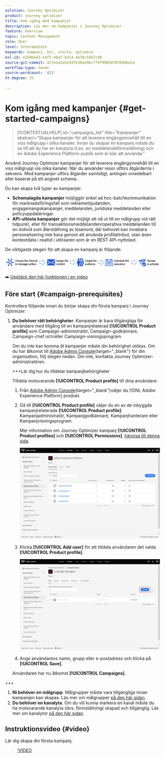```yaml
---
solution: Journey Optimizer
product: journey optimizer
title: Kom igång med kampanjer
description: Läs mer om kampanjer i Journey Optimizer
feature: Overview
topic: Content Management
role: User
level: Intermediate
keywords: kampanj, hur, starta, optimera
exl-id: e2506a43-e4f5-48af-bd14-ab76c54b7c90
source-git-commit: 417eea2a52d4fb38ae96cf74f90658f87694be5a
workflow-type: tm+mt
source-wordcount: '412'
ht-degree: 2%

---
```


# Kom igång med kampanjer {#get-started-campaigns}

>[!CONTEXTUALHELP]
>id="campaigns_list"
>title="Kampanjer"
>abstract="Skapa kampanjer för att leverera engångsinnehåll till en viss målgrupp i olika kanaler. Innan du skapar en kampanj måste du se till att du har en kanalyta (t.ex. en meddelandeförinställning) och en Adobe Experience Platform-publik som är klar att använda."

Använd Journey Optimizer kampanjer för att leverera engångsinnehåll till en viss målgrupp via olika kanaler. När du använder resor utförs åtgärderna i sekvens. Med kampanjer utförs åtgärder samtidigt, antingen omedelbart eller baserat på ett angivet schema.

Du kan skapa två typer av kampanjer:

* **Schemalagda kampanjer** möjliggör enkel ad hoc-batchkommunikation för marknadsföringsfall som reklamerbjudanden, engagemangskampanjer, meddelanden, juridiska meddelanden eller policyuppdateringar.
* **API-utlösta kampanjer** gör det möjligt att nå ut till en målgrupp vid rätt tidpunkt, eller för transaktionsmeddelanden/operativa meddelanden till en individ som återställning av lösenord, där behovet kan innebära personalisering inte bara genom att använda profilattribut, utan även kontextdata i realtid i utlösaren som är en REST API-nyttolast.

De viktigaste stegen för att skapa en kampanj är följande:

![](assets/create-campaign-process.png)

➡️ [Upptäck den här funktionen i en video](#video)

## Före start {#campaign-prerequisites}

Kontrollera följande innan du börjar skapa din första kampanj i Journey Optimizer:

1. **Du behöver rätt behörigheter**. Kampanjer är bara tillgängliga för användare med tillgång till en kampanjrelaterad **[!UICONTROL Product profile]** som Campaign-administratör, Campaign-godkännare, Campaign-chef och/eller Campaign-visningsprogram.

   Om du inte kan komma åt kampanjer måste din behörighet utökas. Om du har åtkomst till [Adobe Admin Console](https://adminconsole.adobe.com/){target="_blank"} för din organisation, följ stegen nedan. Om inte, kontakta Journey Optimizer-administratören.

   +++Lär dig hur du tilldelar kampanjbehörigheter

   Tilldela motsvarande **[!UICONTROL Product profile]** till dina användare:

   1. Från [Adobe Admin Console](https://adminconsole.adobe.com/){target="_blank"}väljer du [!DNL Adobe Experience Platform] produkt.

   1. Gå till **[!UICONTROL Product profile]** väljer du en av de inbyggda kampanjrelaterade **[!UICONTROL Product profile]**: Kampanjadministratör, Kampanjgodkännare, Kampanjhanterare eller Kampanjvisningsprogram.

      Mer information om Journey Optimizer kampanj **[!UICONTROL Product profiles]** och **[!UICONTROL Permissions]**, [hänvisa till denna sida](../administration/ootb-product-profiles.md).

      ![](assets/do-not-localize/admin_1.png)

   1. Klicka **[!UICONTROL Add user]** för att tilldela användaren det valda **[!UICONTROL Product profile]**.

      ![](assets/do-not-localize/admin_2.png)

   1. Ange användarens namn, grupp eller e-postadress och klicka på **[!UICONTROL Save]**.

   Användaren har nu åtkomst **[!UICONTROL Campaigns]**.

+++

1. **Ni behöver en målgrupp**. Målgrupper måste vara tillgängliga innan kampanjen kan skapas. Läs mer om målgrupper [på den här sidan](../audience/about-audiences.md).
1. **Du behöver en kanalyta**. Om du vill kunna markera en kanal måste du ha motsvarande kanalyta (dvs. förinställning) skapad och tillgänglig. Läs mer om kanalytor [på den här sidan](../configuration/channel-surfaces.md).

## Instruktionsvideo {#video}

Lär dig skapa din första kampanj.

>[!VIDEO](https://video.tv.adobe.com/v/346680?quality=12)
